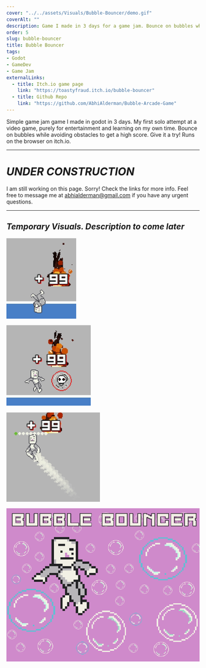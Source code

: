 ```yaml
---
cover: "../../assets/Visuals/Bubble-Bouncer/demo.gif"
coverAlt: ""
description: Game I made in 3 days for a game jam. Bounce on bubbles while avoiding obstacles to get a high score.
order: 5
slug: bubble-bouncer
title: Bubble Bouncer
tags:
- Godot
- GameDev
- Game Jam
externalLinks:
  - title: Itch.io game page
    link: "https://toastyfraud.itch.io/bubble-bouncer"
  - title: Github Repo
    link: "https://github.com/AbhiAlderman/Bubble-Arcade-Game"
---
```

Simple game jam game I made in godot in 3 days. My first solo attempt at a video game, purely for entertainment and learning on my own time. Bounce on bubbles while avoiding obstacles to get a high score. Give it a try! Runs on the browser on itch.io.
***
# **_UNDER CONSTRUCTION_**
I am still working on this page. Sorry! Check the links for more info. Feel free to message me at abhialderman@gmail.com if you have any urgent questions.

***
## **_Temporary Visuals. Description to come later_**

![image](../../assets/Visuals/Bubble-Bouncer/image.png)

![image 1](../../assets/Visuals/Bubble-Bouncer/image%20(1).png)

![image 2](../../assets/Visuals/Bubble-Bouncer/image%20(2).png)

![thumbnail](../../assets/Visuals/Bubble-Bouncer/thumbnail.png)
